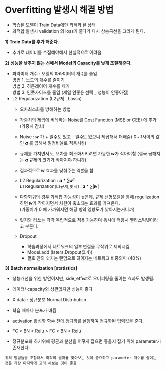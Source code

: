 # Overfitting 발생시 해결 방법
 - 학습된 모델이 Train Data에만 최적화 된 상태
 - 과적합 발생시 validation 의 loss가 줄다가 다시 상승곡선을 그리게 된다.

  <b>1) Train Data를 추가 해준다.</b>
  - 추가로 데이터를 수집해야해서 현실적으로 어려움

  <b>2) 성능을 낮추지 않는 선에서 Model의 Capacity를 낮게 조절해준다.</b>
      
- 파라미터 개수 : 모델의 파라미터의 개수를 줄임 <br>
        방법 1. 노드의 개수를 줄이기 <br>
        방법 2. 히든레이어 개수를 제거 <br>
        방법 3. 인풋사이즈를 줄임 (제일 안좋은 선택 _ 성능이 안좋아짐) <br>
-   L2 Regularization (L2규제 , Lasso)
    - 오차최소화를 방해하는 방법 
    - 가중치의 제곱에 비레하는 Noise를 Cost Function (MSE or CEE) 에 추가 (가중치 감쇠)
    - Noise : 𝒘 가 + 일수도 있고 - 일수도 있으니 제곱해서 더해줌( 0~ 1사이의 값인 𝜶 를 곱해서 일정비율로 적용시킴) 
    - 규제를 가지면서도, 오차를 최소화시키려면 가능한 𝒘가 작아야함 (결국 곱해지는 𝜶 규제의 크기가 작아져야 하니까)
    - 결과적으로 𝒘 효과를 낮춰주는 역할을 함
    - L2 Regularization : 𝜶 * ∑𝒘² <br>
      L1 Regularization(L1규제,릿지) : 𝜶 * ∑|𝒘| 
    - 다항회귀의 경우 과적합 가능성이 높은데, 규제 선형모델을 통해 regulization하면 𝒘가 작아지면서 차원이 축소되는 효과를 가져온다.  <br>
    (가중치가 0 에 가까워지면 해당 항의 영향도가 낮아지는거니까)
    - 릿지와 라쏘는 각각 독립적으로 적용 가능하며 동시에 적용시 엘라스틱넷이라고 부른다.


     -  Dropout
          - 학습과정에서 네트워크의 일부 연결을 무작위로 제외시킴
          - Model.add (laters.Dropout(0.4)) 
          - 괄호 안의 숫자는 랜덤으로 끊어지는 네트워크 비중의미 (40%)
     
    

<b> 3) Batch normalization [statistics] </b>
 - 성능개선을 위한 방안이지만, side_effect로 오버피팅을 줄이는 효과도 발생됨.

 - 데이터/ capacity와 상관없지만 성능이 좋다
 -  X data : 정규분포 Normal Distribution
 - 학습 때마다 분포가 바뀜
 - activation 활성화 함수 전에 정규화를 실행하여 정규화된 입력값을 준다.
 - FC > BN > Relu > FC > BN > Relu
 - 정규분포화 하기위해 평균과 분산을 어떻게 잡으면 좋을지 잡기 위해 parameter가 존재한다.

```위의 방법들을 조합해서 최적의 결과를 찾아보는 것이 중요하고 parameter 개수를 줄이는 것은 가장 마지막에 고려 해보는 것이 좋음```


